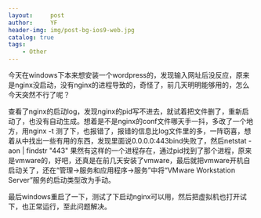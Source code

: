 ```yaml
---
layout:     post
author:     YF
header-img: img/post-bg-ios9-web.jpg
catalog: true
tags:
    - Other
---
```

今天在windows下本来想安装一个wordpress的，发现输入网址后没反应，原来是nginx没启动，没有nginx的进程导致的，奇怪了，前几天明明能够用的，怎么今天突然不行了呢？

查看了nginx的启动log，发现nginx的pid写不进去，就试着把文件删了，重新启动了，也没有自动生成。想着是不是nginx的conf文件哪天手一抖，多改了一个地方，用nginx -t 测了下，也报错了，报错的信息比log文件里的多，一阵窃喜，想着从中找出一些有用的东西，发现里面说0.0.0.0:443bind失败了，然后netstat -aon | findstr "443" 果然有这样的一个进程存在，通过pid找到了那个进程，原来是vmware的，好吧，还真是在前几天安装了vmware，最后就把vmware开机自启动关了，还在“管理->服务和应用程序->服务”中将“VMware Workstation Server”服务的启动类型改为手动。

最后windows重启了一下，测试了下启动nginx可以用，然后把虚拟机也打开试下，也正常运行，至此问题解决。